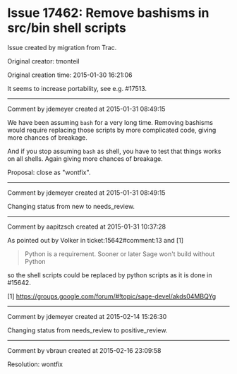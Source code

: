 # Issue 17462: Remove bashisms in src/bin shell scripts

Issue created by migration from Trac.

Original creator: tmonteil

Original creation time: 2015-01-30 16:21:06

It seems to increase portability, see e.g. #17513.



---

Comment by jdemeyer created at 2015-01-31 08:49:15

We have been assuming `bash` for a very long time. Removing bashisms would require replacing those scripts by more complicated code, giving more chances of breakage.

And if you stop assuming `bash` as shell, you have to test that things works on all shells. Again giving more chances of breakage.

Proposal: close as "wontfix".


---

Comment by jdemeyer created at 2015-01-31 08:49:15

Changing status from new to needs_review.


---

Comment by aapitzsch created at 2015-01-31 10:37:28

As pointed out by Volker in ticket:15642#comment:13 and [1]
> Python is a requirement. Sooner or later Sage won't build without Python

so the shell scripts could be replaced by python scripts as it is done in #15642.

[1] https://groups.google.com/forum/#!topic/sage-devel/akds04MBQYg


---

Comment by jdemeyer created at 2015-02-14 15:26:30

Changing status from needs_review to positive_review.


---

Comment by vbraun created at 2015-02-16 23:09:58

Resolution: wontfix
